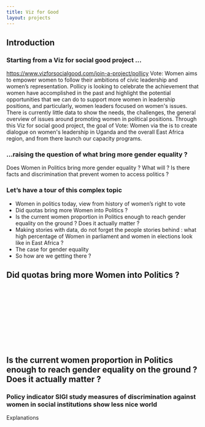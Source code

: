```yaml
---
title: Viz for Good
layout: projects
---
```



## Introduction
### Starting from a Viz for social good project ...
https://www.vizforsocialgood.com/join-a-project/pollicy
Vote: Women aims to empower women to follow their ambitions of civic leadership and women’s representation.
Pollicy is looking to celebrate the achievement that women have accomplished in the past and highlight the potential opportunities that we can do to support more women in leadership positions, and particularly, women leaders focused on women's issues. There is currently little data to show the needs, the challenges, the general overview of issues around promoting women in political positions.
Through this Viz for social good project, the goal of Vote: Women via the is to create dialogue on women's leadership in Uganda and the overall East Africa region, and from there launch our capacity programs. 

### ...raising the question of what bring more gender equality ?
Does Women in Politics bring more gender equality ? What will ?
Is there facts and discrimination that prevent women to access politics ?

### Let’s have a tour of this complex topic
* Women in politics today, view from history of women’s right to vote
* Did quotas bring more Women into Politics ?
* Is the current women proportion in Politics enough to reach gender equality on the ground ? Does it actually matter ?
* Making stories with data, do not forget the people stories behind : what high percentage of Women in parliament and women in elections look like in East Africa ? 
* The case for gender equality
* So how are we getting there ?

## Did quotas bring more Women into Politics ?
<div>
	<div id ="continentDropdown"></div>
	<svg id="vote"></svg>
</div>


## Is the current women proportion in Politics enough to reach gender equality on the ground ? Does it actually matter ?
### Policy indicator SIGI study measures of discrimination against women in social institutions show less nice world
<div>
	<p> Explanations </p>
	<svg id="sub1"></svg>
	<svg id="sub2"></svg>
</div>

<div>
	<svg id="sub3"></svg>
	<svg id="sub4"></svg>
</div>


<script src="https://d3js.org/d3.v4.min.js"></script>
<script src="votescatter.js">	</script>
<script src="sigiscatter.js">	</script>

<link rel="stylesheet" href="sigisubindex.css">
